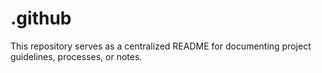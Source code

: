 # .github
This repository serves as a centralized README for documenting project guidelines, processes, or notes.
